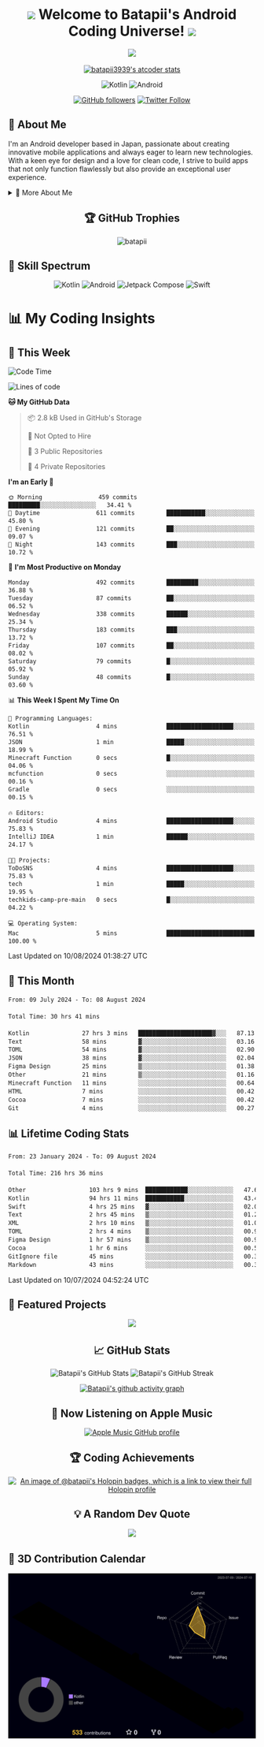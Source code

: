 <h1 align="center">
  <img src="https://media.giphy.com/media/hvRJCLFzcasrR4ia7z/giphy.gif" width="28">
  Welcome to Batapii's Android Coding Universe!
  <img src="https://media.giphy.com/media/hvRJCLFzcasrR4ia7z/giphy.gif" width="28">
</h1>

<p align="center">
  <img src="https://readme-typing-svg.herokuapp.com/?lines=Android+Developer+in+Japan;Always%20learning%20new%20things&font=Fira%20Code&center=true&width=440&height=45&color=f75c7e&vCenter=true&size=22">
</p>

<div align="center">

[![batapii3939's atcoder stats](https://atcoder-readme-stats.vercel.app/stats/batapii3939?theme=dark&show_history=5&width=450)](https://github.com/iwbc-mzk/atcoder-readme-stats)

![Kotlin](https://img.shields.io/badge/Kotlin-★☆☆☆☆☆☆☆☆☆-brightgreen)
![Android](https://img.shields.io/badge/Android-★☆☆☆☆☆☆☆☆☆-brightgreen)

  
[![GitHub followers](https://img.shields.io/github/followers/batapii?style=social)](https://github.com/batapii)
[![Twitter Follow](https://img.shields.io/twitter/follow/batapii?style=social)](https://twitter.com/batapii3939)

</div>

## 🚀 About Me
I'm an Android developer based in Japan, passionate about creating innovative mobile applications and always eager to learn new technologies. With a keen eye for design and a love for clean code, I strive to build apps that not only function flawlessly but also provide an exceptional user experience.

<details>
<summary>🌟 More About Me</summary>

- 🔭 I'm currently working on revolutionizing mobile productivity apps
- 🌱 I'm currently learning Kotlin Multiplatform and Jetpack Compose
- 👯 I'm looking to collaborate on open-source Android projects
- 💬 Ask me about Android development, Kotlin, and mobile UX design
- ⚡ Fun fact: I can solve a Rubik's cube in under 2 minutes!

</details>

<h2 align="center">🏆 GitHub Trophies</h2>
<p align="center">
  <img src="https://github-profile-trophy.vercel.app/?username=batapii&theme=nord&column=7&no-frame=true&no-bg=true&rank=SECRET,SSS,SS,S,AAA,AA,A,B,C,?" alt="batapii" />
</p>

## 🌈 Skill Spectrum

<div align="center">

![Kotlin](https://img.shields.io/badge/Kotlin-0095D5?style=for-the-badge&logo=kotlin&logoColor=white)
![Android](https://img.shields.io/badge/Android-3DDC84?style=for-the-badge&logo=android&logoColor=white)
![Jetpack Compose](https://img.shields.io/badge/Jetpack%20Compose-4285F4?style=for-the-badge&logo=jetpackcompose&logoColor=white)
![Swift](https://img.shields.io/badge/Swift-FA7343?style=for-the-badge&logo=swift&logoColor=white)

</div>


# 📊 My Coding Insights

## 📅 This Week
<!--START_SECTION:waka-week-->
![Code Time](http://img.shields.io/badge/Code%20Time-216%20hrs%2036%20mins-blue)

![Lines of code](https://img.shields.io/badge/From%20Hello%20World%20I%27ve%20Written-93.5%20thousand%20lines%20of%20code-blue)

**🐱 My GitHub Data** 

> 📦 2.8 kB Used in GitHub's Storage 
 > 
> 🚫 Not Opted to Hire
 > 
> 📜 3 Public Repositories 
 > 
> 🔑 4 Private Repositories 
 > 
**I'm an Early 🐤** 

```text
🌞 Morning                459 commits         █████████░░░░░░░░░░░░░░░░   34.41 % 
🌆 Daytime                611 commits         ███████████░░░░░░░░░░░░░░   45.80 % 
🌃 Evening                121 commits         ██░░░░░░░░░░░░░░░░░░░░░░░   09.07 % 
🌙 Night                  143 commits         ███░░░░░░░░░░░░░░░░░░░░░░   10.72 % 
```
📅 **I'm Most Productive on Monday** 

```text
Monday                   492 commits         █████████░░░░░░░░░░░░░░░░   36.88 % 
Tuesday                  87 commits          ██░░░░░░░░░░░░░░░░░░░░░░░   06.52 % 
Wednesday                338 commits         ██████░░░░░░░░░░░░░░░░░░░   25.34 % 
Thursday                 183 commits         ███░░░░░░░░░░░░░░░░░░░░░░   13.72 % 
Friday                   107 commits         ██░░░░░░░░░░░░░░░░░░░░░░░   08.02 % 
Saturday                 79 commits          █░░░░░░░░░░░░░░░░░░░░░░░░   05.92 % 
Sunday                   48 commits          █░░░░░░░░░░░░░░░░░░░░░░░░   03.60 % 
```


📊 **This Week I Spent My Time On** 

```text
💬 Programming Languages: 
Kotlin                   4 mins              ███████████████████░░░░░░   76.51 % 
JSON                     1 min               █████░░░░░░░░░░░░░░░░░░░░   18.99 % 
Minecraft Function       0 secs              █░░░░░░░░░░░░░░░░░░░░░░░░   04.06 % 
mcfunction               0 secs              ░░░░░░░░░░░░░░░░░░░░░░░░░   00.16 % 
Gradle                   0 secs              ░░░░░░░░░░░░░░░░░░░░░░░░░   00.15 % 

🔥 Editors: 
Android Studio           4 mins              ███████████████████░░░░░░   75.83 % 
IntelliJ IDEA            1 min               ██████░░░░░░░░░░░░░░░░░░░   24.17 % 

🐱‍💻 Projects: 
ToDoSNS                  4 mins              ███████████████████░░░░░░   75.83 % 
tech                     1 min               █████░░░░░░░░░░░░░░░░░░░░   19.95 % 
techkids-camp-pre-main   0 secs              █░░░░░░░░░░░░░░░░░░░░░░░░   04.22 % 

💻 Operating System: 
Mac                      5 mins              █████████████████████████   100.00 % 
```


 Last Updated on 10/08/2024 01:38:27 UTC
<!--END_SECTION:waka-week-->

## 📅 This Month
<!--START_SECTION:wakamonth-->

```txt
From: 09 July 2024 - To: 08 August 2024

Total Time: 30 hrs 41 mins

Kotlin               27 hrs 3 mins   █████████████████████▓░░░   87.13 %
Text                 58 mins         ▓░░░░░░░░░░░░░░░░░░░░░░░░   03.16 %
TOML                 54 mins         ▓░░░░░░░░░░░░░░░░░░░░░░░░   02.90 %
JSON                 38 mins         ▓░░░░░░░░░░░░░░░░░░░░░░░░   02.04 %
Figma Design         25 mins         ▒░░░░░░░░░░░░░░░░░░░░░░░░   01.38 %
Other                21 mins         ▒░░░░░░░░░░░░░░░░░░░░░░░░   01.16 %
Minecraft Function   11 mins         ░░░░░░░░░░░░░░░░░░░░░░░░░   00.64 %
HTML                 7 mins          ░░░░░░░░░░░░░░░░░░░░░░░░░   00.42 %
Cocoa                7 mins          ░░░░░░░░░░░░░░░░░░░░░░░░░   00.42 %
Git                  4 mins          ░░░░░░░░░░░░░░░░░░░░░░░░░   00.27 %
```

<!--END_SECTION:wakamonth-->

## 📊 Lifetime Coding Stats

<!--START_SECTION:wakaalltime-->

```txt
From: 23 January 2024 - To: 09 August 2024

Total Time: 216 hrs 36 mins

Other                  103 hrs 9 mins  ████████████░░░░░░░░░░░░░   47.62 %
Kotlin                 94 hrs 11 mins  ███████████░░░░░░░░░░░░░░   43.49 %
Swift                  4 hrs 25 mins   ▓░░░░░░░░░░░░░░░░░░░░░░░░   02.04 %
Text                   2 hrs 45 mins   ▒░░░░░░░░░░░░░░░░░░░░░░░░   01.27 %
XML                    2 hrs 10 mins   ▒░░░░░░░░░░░░░░░░░░░░░░░░   01.01 %
TOML                   2 hrs 4 mins    ▒░░░░░░░░░░░░░░░░░░░░░░░░   00.96 %
Figma Design           1 hr 57 mins    ▒░░░░░░░░░░░░░░░░░░░░░░░░   00.90 %
Cocoa                  1 hr 6 mins     ░░░░░░░░░░░░░░░░░░░░░░░░░   00.51 %
GitIgnore file         45 mins         ░░░░░░░░░░░░░░░░░░░░░░░░░   00.35 %
Markdown               43 mins         ░░░░░░░░░░░░░░░░░░░░░░░░░   00.33 %
```

<!--END_SECTION:wakaalltime-->

Last Updated on 10/07/2024 04:52:24 UTC

## 🌟 Featured Projects

<div align="center">
  <a href="https://github.com/batapii/ToDoSNS">
    <img src="https://github-readme-stats.vercel.app/api/pin/?username=batapii&repo=ToDoSNS&theme=radical" />
  </a>

## 📈 GitHub Stats

<div align="center">
  <img src="https://github-readme-stats.vercel.app/api?username=batapii&show_icons=true&theme=radical" alt="Batapii's GitHub Stats" />
  <img src="https://github-readme-streak-stats.herokuapp.com/?user=batapii&theme=radical" alt="Batapii's GitHub Streak" />
  
[![Batapii's github activity graph](https://github-readme-activity-graph.vercel.app/graph?username=batapii&theme=react-dark)](https://github.com/ashutosh00710/github-readme-activity-graph)
</div>

## 🎵 Now Listening on Apple Music

<div align="center">
  
[![Apple Music GitHub profile](https://music-profile.rayriffy.com/theme/dark.svg?uid=001005.6598667d2ffd4a10a4f429edd0ba24c4.1156)](https://github.com/rayriffy/apple-music-github-profile)

</div>


## 🏆 Coding Achievements

<div align="center">

[![An image of @batapii's Holopin badges, which is a link to view their full Holopin profile](https://holopin.me/batapii)](https://holopin.io/@batapii)

</div>

## 💡 A Random Dev Quote

<div align="center">

![](https://quotes-github-readme.vercel.app/api?type=horizontal&theme=radical)

</div>

</div>

## 🚀 3D Contribution Calendar

<div align="center">
  
![](./profile-3d-contrib/profile-night-rainbow.svg)

</div>
